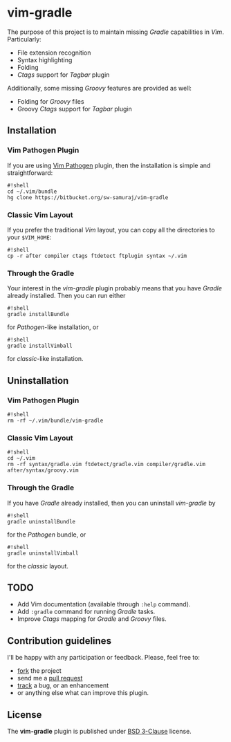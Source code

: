 # vim-gradle #

The purpose of this project is to maintain missing *Gradle* capabilities in *Vim*. Particularly:

* File extension recognition
* Syntax highlighting
* Folding
* *Ctags* support for *Tagbar* plugin

Additionally, some missing *Groovy* features are provided as well:

* Folding for *Groovy* files
* Groovy *Ctags* support for *Tagbar* plugin

## Installation ##

### Vim Pathogen Plugin ###

If you are using [Vim Pathogen](https://github.com/tpope/vim-pathogen) plugin, then the installation is simple and straightforward:

```
#!shell
cd ~/.vim/bundle
hg clone https://bitbucket.org/sw-samuraj/vim-gradle
```

### Classic Vim Layout ###

If you prefer the traditional *Vim* layout, you can copy all the directories to your `$VIM_HOME`:

```
#!shell
cp -r after compiler ctags ftdetect ftplugin syntax ~/.vim
```

### Through the Gradle ###

Your interest in the *vim-gradle* plugin probably means that you have *Gradle* already installed. Then you can run either

```
#!shell
gradle installBundle
```

for *Pathogen*-like installation, or

```
#!shell
gradle installVimball
```

for *classic*-like installation.

## Uninstallation ##

### Vim Pathogen Plugin ###

```
#!shell
rm -rf ~/.vim/bundle/vim-gradle
```

### Classic Vim Layout ###

```
#!shell
cd ~/.vim
rm -rf syntax/gradle.vim ftdetect/gradle.vim compiler/gradle.vim after/syntax/groovy.vim
```

### Through the Gradle ###

If you have *Gradle* already installed, then you can uninstall *vim-gradle* by

```
#!shell
gradle uninstallBundle
```

for the *Pathogen* bundle, or

```
#!shell
gradle uninstallVimball
```

for the *classic* layout.

## TODO ##

* Add Vim documentation (available through `:help` command).
* Add `:gradle` command for running *Gradle* tasks.
* Improve *Ctags* mapping for *Gradle* and *Groovy* files.

## Contribution guidelines ##

I'll be happy with any participation or feedback. Please, feel free to:

* [fork](https://bitbucket.org/sw-samuraj/vim-gradle/fork) the project
* send me a [pull request](https://bitbucket.org/sw-samuraj/vim-gradle/pull-requests/new)
* [track](https://bitbucket.org/sw-samuraj/vim-gradle/issues?status=new&status=open) a bug, or an enhancement
* or anything else what can improve this plugin.

## License ##

The **vim-gradle** plugin is published under [BSD 3-Clause](http://opensource.org/licenses/BSD-3-Clause) license.
